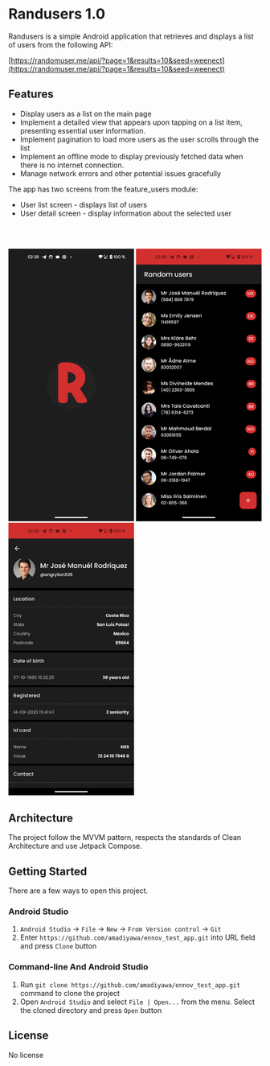# Randusers 1.0

Randusers is a simple Android application that retrieves and displays a list of users from the following API:

[https://randomuser.me/api/?page=1&results=10&seed=weenect](https://randomuser.me/api/?page=1&results=10&seed=weenect)

## Features

- Display users as a list on the main page
- Implement a detailed view that appears upon tapping on a list item, presenting essential user information.
- Implement pagination to load more users as the user scrolls through the list
- Implement an offline mode to display previously fetched data when there is no internet connection.
- Manage network errors and other potential issues gracefully

The app has two screens from the feature_users module:

- User list screen - displays list of users
- User detail screen - display information about the selected user

<br/><br/>

<p>
  <img src="https://github.com/amadiyawa/ennov_test_app/blob/main/app_screenshots/splash.png" width="250" />
  <img src="https://github.com/amadiyawa/ennov_test_app/blob/main/app_screenshots/user_list.png" width="250" />
  <img src="https://github.com/amadiyawa/ennov_test_app/blob/main/app_screenshots/user_detail.png" width="250" />
</p>

## Architecture

The project follow the MVVM pattern, respects the standards of Clean Architecture and use Jetpack Compose.

## Getting Started

There are a few ways to open this project.

### Android Studio

1. `Android Studio` -> `File` -> `New` -> `From Version control` -> `Git`
2. Enter `https://github.com/amadiyawa/ennov_test_app.git` into URL field and press `Clone` button

### Command-line And Android Studio

1. Run `git clone https://github.com/amadiyawa/ennov_test_app.git` command to clone the project
2. Open `Android Studio` and select `File | Open...` from the menu. Select the cloned directory and press `Open` button

## License

No license
